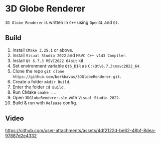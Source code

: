 # 3D Globe Renderer
``3D Globe Renderer`` is written in ``C++`` using ``OpenGL`` and ``Qt``.

## Build
1) Install `CMake 3.25.1` or above.
2) Install `Visual Studio 2022` and `MSVC C++ v143 Compiler`.
3) Install `Qt 6.7.3 MSVC2022 64bit` kit.
4) Set environment variable `Qt6_DIR` as `C:\Qt\6.7.3\msvc2022_64`.
5) Clone the repo `git clone https://github.com/berkbavas/3DGlobeRenderer.git`.
6) Create a folder `mkdir Build`.
7) Enter the folder `cd Build`.
8) Run CMake `cmake ..`.
9) Open `3DGlobeRenderer.sln` with `Visual Studio 2022`.
10) Build & run with `Release` config.

## Video
https://github.com/user-attachments/assets/4df2122d-be62-48bf-8dea-97887d2e4332
